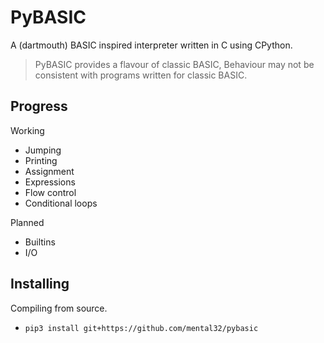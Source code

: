 # PyBASIC

A (dartmouth) BASIC inspired interpreter written in C using CPython.

> PyBASIC provides a flavour of classic BASIC, Behaviour may not be consistent with programs written for classic BASIC.

## Progress

Working

 - Jumping
 - Printing
 - Assignment
 - Expressions
 - Flow control
 - Conditional loops

Planned

 - Builtins
 - I/O

## Installing

Compiling from source.
- `pip3 install git+https://github.com/mental32/pybasic`
